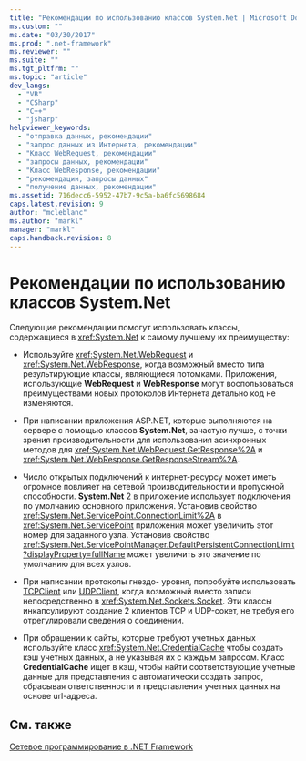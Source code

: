 ```yaml
---
title: "Рекомендации по использованию классов System.Net | Microsoft Docs"
ms.custom: ""
ms.date: "03/30/2017"
ms.prod: ".net-framework"
ms.reviewer: ""
ms.suite: ""
ms.tgt_pltfrm: ""
ms.topic: "article"
dev_langs: 
  - "VB"
  - "CSharp"
  - "C++"
  - "jsharp"
helpviewer_keywords: 
  - "отправка данных, рекомендации"
  - "запрос данных из Интернета, рекомендации"
  - "Класс WebRequest, рекомендации"
  - "запросы данных, рекомендации"
  - "Класс WebResponse, рекомендации"
  - "рекомендации, запросы данных"
  - "получение данных, рекомендации"
ms.assetid: 716decc6-5952-47b7-9c5a-ba6fc5698684
caps.latest.revision: 9
author: "mcleblanc"
ms.author: "markl"
manager: "markl"
caps.handback.revision: 8
---
```

# Рекомендации по использованию классов System.Net
Следующие рекомендации помогут использовать классы, содержащиеся в <xref:System.Net> к самому лучшему их преимуществу:  
  
-   Используйте <xref:System.Net.WebRequest> и <xref:System.Net.WebResponse>, когда возможный вместо типа результирующие классы, являющиеся потомками.  Приложения, использующие **WebRequest** и **WebResponse** могут воспользоваться преимуществами новых протоколов Интернета детально код не изменяются.  
  
-   При написании приложения ASP.NET, которые выполняются на сервере с помощью классов **System.Net**, зачастую лучше, с точки зрения производительности для использования асинхронных методов для <xref:System.Net.WebRequest.GetResponse%2A> и <xref:System.Net.WebResponse.GetResponseStream%2A>.  
  
-   Число открытых подключений к интернет\-ресурсу может иметь огромное повлияет на сетевой производительности и пропускной способности.  **System.Net** 2 в приложение использует подключения по умолчанию основного приложения.  Установив свойство <xref:System.Net.ServicePoint.ConnectionLimit%2A> в <xref:System.Net.ServicePoint> приложения может увеличить этот номер для заданного узла.  Установив свойство <xref:System.Net.ServicePointManager.DefaultPersistentConnectionLimit?displayProperty=fullName> может увеличить это значение по умолчанию для всех узлов.  
  
-   При написании протоколы гнездо\- уровня, попробуйте использовать [TCPClient](frlrfsystemnetsocketstcpclientclasstopic) или [UDPClient](frlrfsystemnetsocketsudpclientclasstopic), когда возможный вместо записи непосредственно в <xref:System.Net.Sockets.Socket>.  Эти классы инкапсулируют создание 2 клиентов TCP и UDP\-сокет, не требуя его отрегулировали сведения о соединении.  
  
-   При обращении к сайты, которые требуют учетных данных используйте класс <xref:System.Net.CredentialCache> чтобы создать кэш учетных данных, а не указывая их с каждым запросом.  Класс **CredentialCache** ищет в кэш, чтобы найти соответствующие учетные данные для представления с автоматически создать запрос, сбрасывая ответственности и представления учетных данных на основе url\-адреса.  
  
## См. также  
 [Сетевое программирование в .NET Framework](../../../docs/framework/network-programming/index.md)